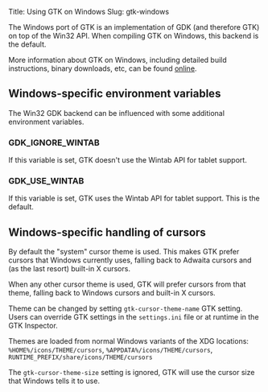 Title: Using GTK on Windows
Slug: gtk-windows

The Windows port of GTK is an implementation of GDK (and therefore GTK)
on top of the Win32 API. When compiling GTK on Windows, this backend is
the default.

More information about GTK on Windows, including detailed build
instructions, binary downloads, etc, can be found
[online](https://wiki.gnome.org/Projects/GTK/Win32).

## Windows-specific environment variables

The Win32 GDK backend can be influenced with some additional environment
variables.

### GDK_IGNORE_WINTAB

If this variable is set, GTK doesn't use the Wintab API for tablet support.

### GDK_USE_WINTAB

If this variable is set, GTK uses the Wintab API for tablet support.
This is the default.

## Windows-specific handling of cursors

By default the "system" cursor theme is used. This makes GTK prefer cursors
that Windows currently uses, falling back to Adwaita cursors and (as the last
resort) built-in X cursors.

When any other cursor theme is used, GTK will prefer cursors from that theme,
falling back to Windows cursors and built-in X cursors.

Theme can be changed by setting `gtk-cursor-theme-name` GTK setting. Users
can override GTK settings in the `settings.ini` file or at runtime in the
GTK Inspector.

Themes are loaded from normal Windows variants of the XDG locations:
`%HOME%/icons/THEME/cursors`,
`%APPDATA%/icons/THEME/cursors`,
`RUNTIME_PREFIX/share/icons/THEME/cursors`

The `gtk-cursor-theme-size` setting is ignored, GTK will use
the cursor size that Windows tells it to use.

